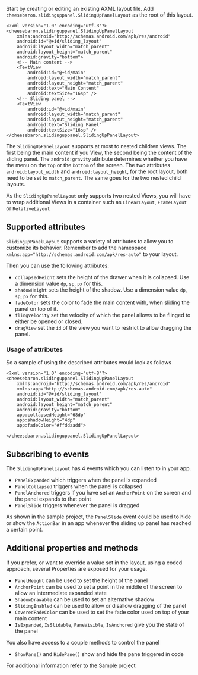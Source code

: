 Start by creating or editing an existing AXML layout file. Add `cheesebaron.slidinguppanel.SlidingUpPanelLayout` as the root of this layout.

```
<?xml version="1.0" encoding="utf-8"?>
<cheesebaron.slidinguppanel.SlidingUpPanelLayout 
    xmlns:android="http://schemas.android.com/apk/res/android"
    android:id="@+id/sliding_layout"
    android:layout_width="match_parent"
    android:layout_height="match_parent"
    android:gravity="bottom">
    <!-- Main content -->
    <TextView
        android:id="@+id/main"
        android:layout_width="match_parent"
        android:layout_height="match_parent"
        android:text="Main Content"
        android:textSize="16sp" />
    <!-- Sliding panel -->
    <TextView
        android:id="@+id/main"
        android:layout_width="match_parent"
        android:layout_height="match_parent"
        android:text="Sliding Panel"
        android:textSize="16sp" />
</cheesebaron.slidinguppanel.SlidingUpPanelLayout>
```

The `SlidingUpPanelLayout` supports at most to nested children views. The first being the main content if you View, the second being the content of the sliding panel. The `android:gravity` attribute determines whether you have the menu on the `top` or the `bottom` of the screen. The two attributes `android:layout_width` and `android:layout_height`, for the root layout, both need to be set to `match_parent`. The same goes for the two nested child layouts.

As the `SlidingUpPanelLayout` only supports two nested Views, you will have to wrap additional Views in a container such as `LinearLayout`, `FrameLayout` or `RelativeLayout`

## Supported attributes

`SlidingUpPanelLayout` supports a variety of attributes to allow you to customize its behavior. Remember to add the namespace `xmlns:app="http://schemas.android.com/apk/res-auto"` to your layout.

Then you can use the following attributes:

- `collapsedHeight` sets the height of the drawer when it is collapsed. Use a dimension value `dp`, `sp`, `px` for this.
- `shadowHeight` sets the height of the shadow. Use a dimension value `dp`, `sp`, `px` for this.
- `fadeColor` sets the color to fade the main content with, when sliding the panel on top of it.
- `flingVelocity` set the velocity of which the panel allows to be flinged to either be opened or closed.
- `dragView` set the `id` of the view you want to restrict to allow dragging the panel.

### Usage of attributes

So a sample of using the described attributes would look as follows

```
<?xml version="1.0" encoding="utf-8"?>
<cheesebaron.slidinguppanel.SlidingUpPanelLayout 
    xmlns:android="http://schemas.android.com/apk/res/android"
    xmlns:app="http://schemas.android.com/apk/res-auto"
    android:id="@+id/sliding_layout"
    android:layout_width="match_parent"
    android:layout_height="match_parent"
    android:gravity="bottom"
    app:collapsedHeight="68dp"
    app:shadowHeight="4dp"
    app:fadeColor="#ffddaadd">
    
</cheesebaron.slidinguppanel.SlidingUpPanelLayout>
```

## Subscribing to events

The `SlidingUpPanelLayout` has 4 events which you can listen to in your app.

- `PanelExpanded` which triggers when the panel is expanded
- `PanelCollapsed` triggers when the panel is collapsed
- `PanelAnchored` triggers if you have set an `AnchorPoint` on the screen and the panel expands to that point
- `PanelSlide` triggers whenever the panel is dragged

As shown in the sample project, the `PanelSlide` event could be used to hide or show the `ActionBar` in an app whenever the sliding up panel has reached a certain point.

## Additional properties and methods

If you prefer, or want to override a value set in the layout, using a coded approach, several Properties are exposed for your usage.

- `PanelHeight` can be used to set the height of the panel
- `AnchorPoint` can be used to set a point in the middle of the screen to allow an intermediate expanded state
- `ShadowDrawable` can be used to set an alternative shadow
- `SlidingEnabled` can be used to allow or disallow dragging of the panel
- `CoveredFadeColor` can be used to set the fade color used on top of your main content
- `IsExpanded`, `IsSlidable`, `PaneVisible`, `IsAnchored` give you the state of the panel

You also have access to a couple methods to control the panel

- `ShowPane()` and `HidePane()` show and hide the pane triggered in code

For additional information refer to the Sample project
